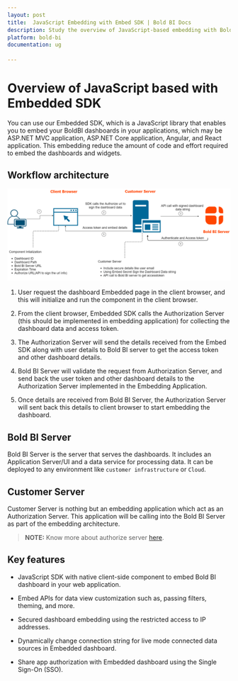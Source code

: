 ```yaml
---
layout: post
title:  JavaScript Embedding with Embed SDK | Bold BI Docs
description: Study the overview of JavaScript-based embedding with Bold BI Embedded SDK. This embedding reduces the amount of code and effort needed to embed the dashboards.
platform: bold-bi
documentation: ug

---
```


# Overview of JavaScript based with Embedded SDK

You can use our Embedded SDK, which is a JavaScript library that enables you to embed your BoldBI dashboards in your applications, which may be ASP.NET MVC application, ASP.NET Core application, Angular, and React application. This embedding reduce the amount of code and effort required to embed the dashboards and widgets.

## Workflow architecture
![JavaScriptBased](/static/assets/javascript/images/javascript-based.png)

1. User request the dashboard Embedded page in the client browser, and this will initialize and run the component in the client browser.

2. From the client browser, Embedded SDK calls the Authorization Server (this should be implemented in embedding application) for collecting the dashboard data and access token.

3. The Authorization Server will send the details received from the Embed SDK along with user details to Bold BI server to get the access token and other dashboard details.

4. Bold BI Server will validate the request from Authorization Server, and send back the user token and other dashboard details to the Authorization Server implemented in the Embedding Application.

5. Once details are received from Bold BI Server, the Authorization Server will sent back this details to client browser to start embedding the dashboard.

## Bold BI Server
Bold BI Server is the server that serves the dashboards. It includes an Application Server/UI and a data service for processing data. It can be deployed to any environment like `customer infrastructure` or `Cloud`. 

## Customer Server
Customer Server is nothing but an embedding application which act as an Authorization Server. This application will be calling into the Bold BI Server as part of the embedding architecture. 

> **NOTE:** Know more about authorize server [here](/security-configuration/authorize-server/).

## Key features  

* JavaScript SDK with native client-side component to embed Bold BI dashboard in your web application.

* Embed APIs for data view customization such as, passing filters, theming, and more.

* Secured dashboard embedding using the restricted access to IP addresses.

* Dynamically change connection string for live mode connected data sources in Embedded dashboard.

* Share app authorization with Embedded dashboard using the Single Sign-On (SSO).


